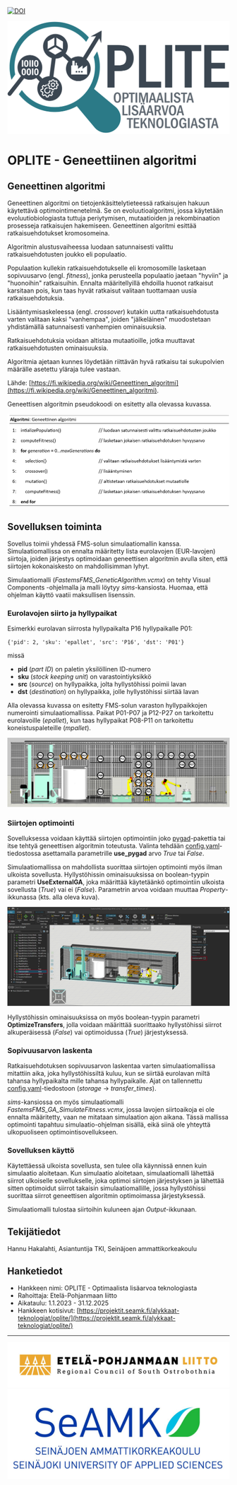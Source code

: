 [![DOI](https://zenodo.org/badge/719039919.svg)](https://zenodo.org/doi/10.5281/zenodo.10134568)

![logo](/images/OPLITE_logo_text.png)

# OPLITE - Geneettiinen algoritmi

## Geneettinen algoritmi

Geneettinen algoritmi on tietojenkäsittelytieteessä ratkaisujen hakuun käytettävä optimointimenetelmä. Se on evoluutioalgoritmi, jossa käytetään evoluutiobiologiasta tuttuja periytymisen, mutaatioiden ja rekombinaation prosesseja ratkaisujen hakemiseen. Geneettinen algoritmi esittää ratkaisuehdotukset kromosomeina.

Algoritmin alustusvaiheessa luodaan satunnaisesti valittu ratkaisuehdotusten joukko eli populaatio.

Populaation kullekin ratkaisuehdotukselle eli kromosomille lasketaan sopivuusarvo (engl. *fitness*), jonka perusteella populaatio jaetaan "hyviin" ja "huonoihin" ratkaisuihin. Ennalta määritellyillä ehdoilla huonot ratkaisut karsitaan pois, kun taas hyvät ratkaisut valitaan tuottamaan uusia ratkaisuehdotuksia.

Lisääntymisaskeleessa (engl. *crossover*) kutakin uutta ratkaisuehdotusta varten valitaan kaksi "vanhempaa", joiden "jälkeläinen" muodostetaan yhdistämällä satunnaisesti vanhempien ominaisuuksia.

Ratkaisuehdotuksia voidaan altistaa mutaatioille, jotka muuttavat ratkaisuehdotusten ominaisuuksia.

Algoritmia ajetaan kunnes löydetään riittävän hyvä ratkaisu tai sukupolvien määrälle asetettu yläraja tulee vastaan.

Lähde: [https://fi.wikipedia.org/wiki/Geneettinen_algoritmi](https://fi.wikipedia.org/wiki/Geneettinen_algoritmi).

Geneettisen algoritmin pseudokoodi on esitetty alla olevassa kuvassa.

![kuva](/images/pseudokoodi_geneettinen_algoritmi.png)

## Sovelluksen toiminta

Sovellus toimii yhdessä FMS-solun simulaatiomallin kanssa. Simulaatiomallissa on ennalta määritetty lista eurolavojen (EUR-lavojen) siirtoja, joiden järjestys optimoidaan geneettisen algoritmin avulla siten, että siirtojen kokonaiskesto on mahdollisimman lyhyt.

Simulaatiomalli (*FastemsFMS_GeneticAlgorithm.vcmx*) on tehty Visual Components -ohjelmalla ja malli löytyy *sims*-kansiosta. Huomaa, että ohjelman käyttö vaatii maksullisen lisenssin.

### Eurolavojen siirto ja hyllypaikat

Esimerkki eurolavan siirrosta hyllypaikalta P16 hyllypaikalle P01:
```
{'pid': 2, 'sku': 'epallet', 'src': 'P16', 'dst': 'P01'}
```
missä
* **pid** (*part ID*) on paletin yksilöllinen ID-numero
* **sku** (*stock keeping unit*) on varastointiyksikkö
* **src** (*source*) on hyllypaikka, jolta hyllystöhissi poimii lavan
* **dst** (*destination*) on hyllypaikka, jolle hyllystöhissi siirtää lavan

Alla olevassa kuvassa on esitetty FMS-solun varaston hyllypaikkojen numerointi simulaatiomallissa. Paikat P01-P07 ja P12-P27 on tarkoitettu eurolavoille (*epallet*), kun taas hyllypaikat P08-P11 on tarkoitettu koneistuspaleteille (*mpallet*).

![kuva](/images/vc_hyllypaikat.png)

### Siirtojen optimointi

Sovelluksessa voidaan käyttää siirtojen optimointiin joko [pygad](https://pygad.readthedocs.io/en/latest/)-pakettia tai itse tehtyä geneettisen algoritmin toteutusta. Valinta tehdään [config.yaml](/src/config.yaml)-tiedostossa asettamalla parametrille **use_pygad** arvo *True* tai *False*.

Simulaatiomallissa on mahdollista suorittaa siirtojen optimointi myös ilman ulkoista sovellusta. Hyllystöhissin ominaisuuksissa on boolean-tyypin parametri **UseExternalGA**, joka määrittää käytetäänkö optimointiin ulkoista sovellusta (*True*) vai ei (*False*). Parametrin arvoa voidaan muuttaa *Property*-ikkunassa (kts. alla oleva kuva).

![kuva](/images/vc_property.png)

Hyllystöhissin ominaisuuksissa on myös boolean-tyypin parametri **OptimizeTransfers**, jolla voidaan määrittää suorittaako hyllystöhissi siirrot alkuperäisessä (*False*) vai optimoidussa (*True*) järjestyksessä.

### Sopivuusarvon laskenta

Ratkaisuehdotuksen sopivuusarvon laskentaa varten simulaatiomallissa mitattiin aika, joka hyllystöhissiltä kuluu, kun se siirtää eurolavan miltä tahansa hyllypaikalta mille tahansa hyllypaikalle. Ajat on tallennettu [config.yaml](/src/config.yaml)-tiedostoon (*storage* -> *transfer_times*).

*sims*-kansiossa on myös simulaatiomalli *FastemsFMS_GA_SimulateFitness.vcmx*, jossa lavojen siirtoaikoja ei ole ennalta määritetty, vaan ne mitataan simulaation ajon aikana. Tässä mallissa optimointi tapahtuu simulaatio-ohjelman sisällä, eikä siinä ole yhteyttä ulkopuoliseen optimointisovellukseen.

### Sovelluksen käyttö

Käytettäessä ulkoista sovellusta, sen tulee olla käynnissä ennen kuin simulaatio aloitetaan. Kun simulaatio aloitetaan, simulaatiomalli lähettää siirrot ulkoiselle sovellukselle, joka optimoi siirtojen järjestyksen ja lähettää sitten optimoidut siirrot takaisin simulaatiomallille, jossa hyllystöhissi suorittaa siirrot geneettisen algoritmin optimoimassa järjestyksessä.

Simulaatiomalli tulostaa siirtoihin kuluneen ajan *Output*-ikkunaan.

## Tekijätiedot

Hannu Hakalahti, Asiantuntija TKI, Seinäjoen ammattikorkeakoulu

## Hanketiedot

* Hankkeen nimi: OPLITE - Optimaalista lisäarvoa teknologiasta
* Rahoittaja: Etelä-Pohjanmaan liitto
* Aikataulu: 1.1.2023 - 31.12.2025
* Hankkeen kotisivut: [https://projektit.seamk.fi/alykkaat-teknologiat/oplite/](https://projektit.seamk.fi/alykkaat-teknologiat/oplite/)
---
![EPLiitto](/images/EPLiitto_logo_vaaka_vari.jpg)
![SeAMK](/images/SEAMK_vaaka_fi_en_RGB_1200x486.jpg)
